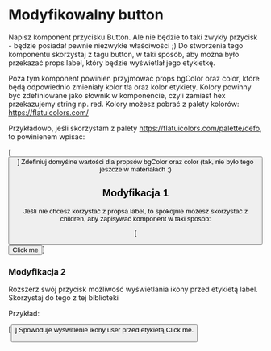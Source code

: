 # Modyfikowalny button
Napisz komponent przycisku Button. Ale nie będzie to taki zwykły przycisk - będzie posiadał pewnie niezwykłe właściwości ;) Do stworzenia tego komponentu skorzystaj z tagu button, w taki sposób, aby można było przekazać props label, który będzie wyświetlał jego etykietkę.

Poza tym komponent powinien przyjmować props bgColor oraz color, które będą odpowiednio zmieniały kolor tła oraz kolor etykiety. Kolory powinny być zdefiniowane jako słownik w komponencie, czyli zamiast hex przekazujemy string np. red. Kolory możesz pobrać z palety kolorów: https://flatuicolors.com/

Przykładowo, jeśli skorzystam z palety https://flatuicolors.com/palette/defo, to powinienem wpisać:

[<Button label="Click me" bgColor="alizarin" color="clouds" />]
Zdefiniuj domyślne wartości dla propsów bgColor oraz color (tak, nie było tego jeszcze w materiałach ;)

## Modyfikacja 1
Jeśli nie chcesz korzystać z propsa label, to spokojnie możesz skorzystać z children, aby zapisywać komponent w taki sposób:

[<Button bgColor="alizarin" color="clouds">Click me</Button>]

### Modyfikacja 2
Rozszerz swój przycisk możliwość wyświetlania ikony przed etykietą label. Skorzystaj do tego z tej biblioteki

Przykład:

[<Button icon="user" label="Click me" />]
Spowoduje wyświtlenie ikony user przed etykietą Click me.